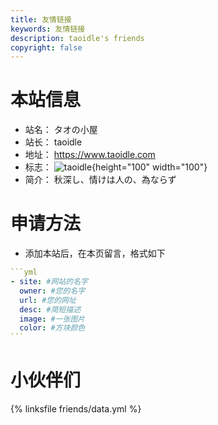 ```yaml
---
title: 友情链接
keywords: 友情链接
description: taoidle's friends
copyright: false
---
```


# 本站信息
- 站名： タオの小屋
- 站长： taoidle
- 地址： https://www.taoidle.com
- 标志： ![taoidle](https://cdn.assets.taoidle.com/gh/taoidle/taoidle.github.io@master/assets/images/1649855220-photo_2021-10-02_22-39-07.jpg){height="100" width="100"}
- 简介： 秋深し、情けは人の、為ならず

# 申请方法
- 添加本站后，在本页留言，格式如下

~~~yml
```yml
- site: #网站的名字
  owner: #您的名字
  url: #您的网址
  desc: #简短描述
  image: #一张图片
  color: #方块颜色
```
~~~

# 小伙伴们
{% linksfile friends/data.yml %}
